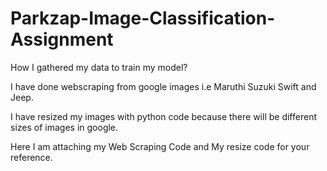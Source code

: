 # Parkzap-Image-Classification-Assignment


How I gathered my data to train my model?

I have done webscraping from google images i.e Maruthi Suzuki Swift and Jeep.

I have resized my images with python code because there will be different sizes of images in google.

Here I am attaching my Web Scraping Code and My resize code for your reference.

